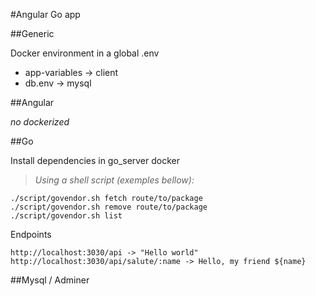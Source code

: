 #Angular Go app

##Generic

Docker environment in a global .env
    
* app-variables -> client
* db.env -> mysql

##Angular

_no dockerized_

##Go

Install dependencies in go_server docker

>_Using a shell script (exemples bellow):_

    ./script/govendor.sh fetch route/to/package
    ./script/govendor.sh remove route/to/package
    ./script/govendor.sh list

Endpoints


    http://localhost:3030/api -> "Hello world"
    http://localhost:3030/api/salute/:name -> Hello, my friend ${name}

##Mysql / Adminer